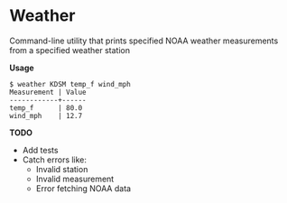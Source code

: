# Weather

Command-line utility that prints specified NOAA weather measurements from a specified weather station

**Usage**

```shell
$ weather KDSM temp_f wind_mph
Measurement | Value
------------+------
temp_f      | 80.0 
wind_mph    | 12.7 
```

**TODO**

* Add tests
* Catch errors like:
  * Invalid station
  * Invalid measurement
  * Error fetching NOAA data



